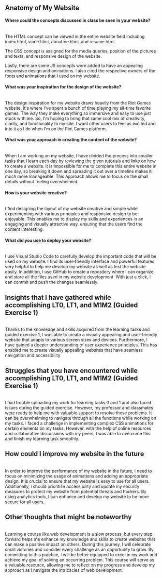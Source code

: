 <h2 align="left">Anatomy of My Website</h2>
<h4>Where could the concepts discussed in class be seen in your website?</h4>

<br>The HTML concept can be viewed in the entire website field including
index.html, vince.html, aboutme.html, and resume.html. 
<p>The CSS concept is assigned for the media queries, position of the pictures and texts, and responsive design of the website.
<p>Lastly, there are some JS concepts were added to have an appealing responsive design and animations. I also cited the respective owners
of the fonts and animations that I used on my website.</br></p>

<h4>What was your inspiration for the design of the website?</h4>

<br>The design inspiration for my website draws heavily from the Riot Games website, it's where I've spent a bunch of time playing my all-time favorite games.
The way they make everything so immersive and easy to use just stuck with me. So, I'm hoping to bring that same cool mix of creativity, clarity, and functionality to my site. 
I want other users to feel as excited and into it as I do when I'm on the Riot Games platform.</br>

<h4>What was your approach in creating the content of the website?</h4>

<br>When I am working on my website, I have divided the process into smaller tasks that I learn each day by reviewing the given tutorials and links on how to create a website. 
It is impossible for me to complete this entire website in one day, so breaking it down and spreading it out over a timeline makes it much more manageable. 
This approach allows me to focus on the small details without feeling overwhelmed.</br>

<h4>How is your website creative?</h4>
<br>I find designing the layout of my website creative and simple while experimenting with various principles and responsive design to be enjoyable. 
This enables me to display my skills and experiences in an engaging and visually attractive way, ensuring that the users find the content interesting.</br>

<h4>What did you use to deploy your website?</h4>

<br>I use Visual Studio Code to carefully develop the important code that will be used on my website. I find its user-friendly interface and powerful features very helpful to help me
develop my website as well as test the website easily. In addition, I use GitHub to create a repository where I can organize and store all the files used in my website development. 
With just a click, I can commit and push the changes seamlessly. </br>

<h2>Insights that I have gathered while accomplishing LT0, LT1, and M1M2 (Guided Exercise 1)</h2>

<br>Thanks to the knowledge and skills acquired from the learning tasks and guided exercise 1, 
I was able to create a visually appealing and user-friendly website that adapts to various screen sizes and devices.
Furthermore, I have gained a deeper understanding of user experience principles. 
This has enabled me to create visually appealing websites that have seamless navigation and accessibility</br>

<h2>Struggles that you have encountered while accomplishing LT0, LT1, and M1M2 (Guided Exercise 1)</h2>

<br>I had trouble uploading my work for learning tasks 0 and 1 and also faced issues during the guided exercise. 
However, my professor and classmates were ready to help me with valuable support to resolve these problems.
It can be overwhelming to navigate through all the functions while working on my tasks.
I faced a challenge in implementing complex CSS animations for certain elements on my tasks. However, with the help of online resources and collaborative discussions with my peers, 
I was able to overcome this and finish my learning task smoothly.</br>

<h2>How could I improve my website in the future</h2>
<br> In order to improve the performance of my website in the future, I need to focus on minimizing the usage of animations and adding an appropriate design. It is crucial to ensure that my website is easy to use for all users. Additionally, I should prioritize accessibility and update my security measures to protect my website from potential threats and hackers. By using analytics tools, I can enhance and develop my website to be more secure for all users. </br>

<h2>Other thoughts that might be noteworthy</h2>

<br>Learning a course like web development is a slow process, but every step forward helps me enhance my knowledge and skills to create websites that can make a positive impact on others. During this journey, I will celebrate small victories and consider every challenge as an opportunity to grow. By committing to this practice, I will be better equipped to excel in my work and achieve my goal of solving an occurring problem. This course will serve as a valuable resource, allowing me to reflect on my progress and develop my approach as I navigate the intricacies of web development.</br>


